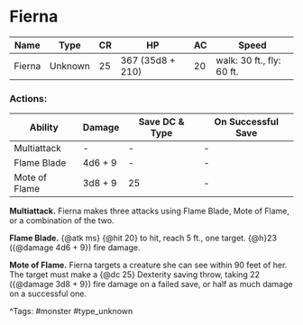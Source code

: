 # Fierna

| Name | Type | CR | HP | AC | Speed |
|------|------|----|----|----|-------|
| Fierna | Unknown | 25 | 367 (35d8 + 210) | 20 | walk: 30 ft., fly: 60 ft. |

### Actions:

| Ability | Damage | Save DC & Type | On Successful Save |
|---------|--------|----------------|--------------------|
| Multiattack | - | - | - |
| Flame Blade | 4d6 + 9 | - | - |
| Mote of Flame | 3d8 + 9 | 25 | - |


**Multiattack.** Fierna makes three attacks using Flame Blade, Mote of Flame, or a combination of the two.

**Flame Blade.** {@atk ms} {@hit 20} to hit, reach 5 ft., one target. {@h}23 ({@damage 4d6 + 9}) fire damage.

**Mote of Flame.** Fierna targets a creature she can see within 90 feet of her. The target must make a {@dc 25} Dexterity saving throw, taking 22 ({@damage 3d8 + 9}) fire damage on a failed save, or half as much damage on a successful one.

^Tags: #monster #type_unknown